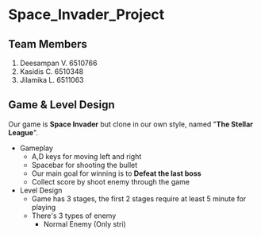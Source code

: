 # Space_Invader_Project

## Team Members
1. Deesampan V. 6510766 
2. Kasidis C. 6510348
3. Jilamika L. 6511063


## Game & Level Design
Our game is **Space Invader** but clone in our own style, named "**The Stellar League**".
- Gameplay
  - A,D keys for moving left and right
  - Spacebar for shooting the bullet
  - Our main goal for winning is to **Defeat the last boss**
  - Collect score by shoot enemy through the game
- Level Design
  - Game has 3 stages, the first 2 stages require at least 5 minute for playing
  - There's 3 types of enemy
    - Normal Enemy (Only stri)
